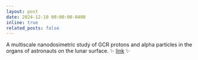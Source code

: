 ```yaml
---
layout: post
date: 2024-12-10 00:00:00-0400
inline: true
related_posts: false
---
```


A multiscale nanodosimetric study of GCR protons and alpha particles in the organs of astronauts on the lunar surface. 
:sparkles: [link](https://doi.org/10.1016/j.radphyschem.2024.112448) :sparkles:
